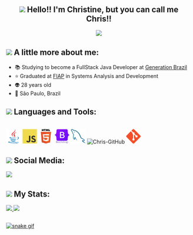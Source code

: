 ## <div align="center"> <img src="https://user-images.githubusercontent.com/79487686/232108015-791248d7-0ed8-410d-ae50-730ecaaebbea.gif" width="50">  Hello!! I'm Christine, but you can call me Chris!!</div>





<div align="center">
  <img src="https://user-images.githubusercontent.com/79487686/232069111-0e90d2b4-bf5e-4860-8876-31f98a72088f.gif">

</div> 

##

## <img src="https://user-images.githubusercontent.com/79487686/232125623-fdd9ed6c-4ae1-4a27-8edc-8aa55aa84d21.gif" width="50"> A little more about me:
- :books: Studying to become a FullStack Java Developer at <a href="https://brazil.generation.org/">Generation Brazil</a>
- :star: Graduated at <a href="https://www.fiap.com.br/">FIAP</a> in Systems Analysis and Development
- :alien:  28 years old
- :round_pushpin:  São Paulo, Brazil



##


 ## <img src="https://user-images.githubusercontent.com/79487686/232111616-6ea798dd-9c88-472f-be40-dfae77183c32.gif" width="50"> Languages and Tools: 
 
 <div style="display: inline_block" align="start"><br>
   <img  alt=Chris-Java height="40" width="40" src="https://github.com/devicons/devicon/blob/master/icons/java/java-original.svg">
   <img  alt=Chris-Js height="40" width="40" src="https://github.com/devicons/devicon/blob/master/icons/javascript/javascript-original.svg">
   <img  alt=Chris-Html height="40" width="40" src="https://github.com/devicons/devicon/blob/master/icons/html5/html5-original-wordmark.svg">
   <img  alt=Chris-Btsp height="40" width="40" src="https://github.com/devicons/devicon/blob/master/icons/bootstrap/bootstrap-original-wordmark.svg">
   <img  alt=Chris-MySql height="40" width="40" src="https://github.com/devicons/devicon/blob/master/icons/mysql/mysql-plain.svg">
   <img  alt=Chris-GitHub height="40" width="40" src="https://github.com/FortAwesome/Font-Awesome/blob/6.x/svgs/brands/github.svg">
   <img  alt=Chris-Git height="40" width="40" src="https://github.com/devicons/devicon/blob/master/icons/git/git-original.svg">
  
  
  </div>
  
  ##
  
  ## <img src="https://user-images.githubusercontent.com/79487686/232115078-9a30f61b-e7ac-41c4-9fe0-6d19479f937c.gif" width="40"> Social Media:
  
  <div>
    <a href="https://www.linkedin.com/in/christine-outi-kauffmann-839366219/" target="_blank"><img src="https://img.shields.io/badge/LinkedIn-0077B5?style=for-the-badge&logo=linkedin&logoColor=white" target="_blank"></a>
   

  
  </div>
  
  ##
  

## <img src="https://user-images.githubusercontent.com/79487686/232113023-fa201355-a1df-4a7d-acaa-ef129378f26f.gif" width="30"> My Stats:

<div>
<a href="https://github.com/chris-kauffmann">
<img height="180cm" src="https://github-readme-stats-2gil-git-master-chris-kauffmann.vercel.app/api?username=chris-kauffmann&show_icons=true&theme=dracula&include_all_commits=true&count_private=true"/>
<img height="180cm" src="https://github-readme-stats-2gil-git-master-chris-kauffmann.vercel.app/api/top-langs/?username=chris-kauffmann&layout=compact&langs_count=16&theme=dracula"/>  
</div>
 


  
  ##
  
  ![snake gif](https://github.com/chris-kauffmann/chris-kauffmann/blob/output/github-contribution-grid-snake.svg)
 

  
  
  
